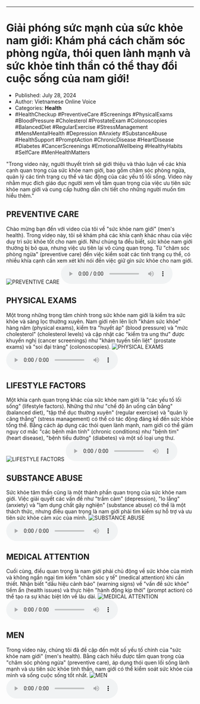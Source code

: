 
---

# Giải phóng sức mạnh của sức khỏe nam giới: Khám phá cách chăm sóc phòng ngừa, thói quen lành mạnh và sức khỏe tinh thần có thể thay đổi cuộc sống của nam giới!

- Published: July 28, 2024
- Author: Vietnamese Online Voice
- Categories: **Health**
- #HealthCheckup #PreventiveCare #Screenings #PhysicalExams #BloodPressure #Cholesterol #ProstateExam #Colonoscopies #BalancedDiet #RegularExercise #StressManagement #MensMentalHealth #Depression #Anxiety #SubstanceAbuse #HealthSupport #PromptAction #ChronicDisease #HeartDisease #Diabetes #CancerScreenings #EmotionalWellbeing #HealthyHabits #SelfCare #MenHealthMatters

"Trong video này, người thuyết trình sẽ giới thiệu và thảo luận về các khía cạnh quan trọng của sức khỏe nam giới, bao gồm chăm sóc phòng ngừa, quản lý các tình trạng cụ thể và tác động của các yếu tố lối sống. Video này nhằm mục đích giáo dục người xem về tầm quan trọng của việc ưu tiên sức khỏe nam giới và cung cấp hướng dẫn chi tiết cho những người muốn tìm hiểu thêm."


## PREVENTIVE CARE

Chào mừng bạn đến với video của tôi về "sức khỏe nam giới" (men's health). Trong video này, tôi sẽ khám phá các khía cạnh khác nhau của việc duy trì sức khỏe tốt cho nam giới. Như chúng ta đều biết, sức khỏe nam giới thường bị bỏ qua, nhưng việc ưu tiên lại vô cùng quan trọng. Từ "chăm sóc phòng ngừa" (preventive care) đến việc kiểm soát các tình trạng cụ thể, có nhiều khía cạnh cần xem xét khi nói đến việc giữ gìn sức khỏe cho nam giới.
![PREVENTIVE CARE](https://http-archiver-apis-production-80.schnworks.com/storage/images/transitions/2024-07-28/transition--15319993459-Montserrat-SemiBold-303F9F.jpg)
<audio controls>
    <source src="https://http-archiver-apis-production-80.schnworks.com/storage/storage/audio/file-17748579394.mp3" type="audio/mpeg">
</audio>



## PHYSICAL EXAMS

Một trong những trọng tâm chính trong sức khỏe nam giới là kiểm tra sức khỏe và sàng lọc thường xuyên. Nam giới nên lên lịch "khám sức khỏe" hàng năm (physical exams), kiểm tra "huyết áp" (blood pressure) và "mức cholesterol" (cholesterol levels) và cập nhật các "kiểm tra ung thư" được khuyến nghị (cancer screenings) như "khám tuyến tiền liệt" (prostate exams) và "soi đại tràng" (colonoscopies).
![PHYSICAL EXAMS](https://http-archiver-apis-production-80.schnworks.com/storage/images/transitions/2024-07-28/transition--23300959073-Montserrat-Black-004895.jpg)
<audio controls>
    <source src="https://http-archiver-apis-production-80.schnworks.com/storage/storage/audio/file-7276939954.mp3" type="audio/mpeg">
</audio>



## LIFESTYLE FACTORS

Một khía cạnh quan trọng khác của sức khỏe nam giới là "các yếu tố lối sống" (lifestyle factors). Những thứ như "chế độ ăn uống cân bằng" (balanced diet), "tập thể dục thường xuyên" (regular exercise) và "quản lý căng thẳng" (stress management) có thể có tác động đáng kể đến sức khỏe tổng thể. Bằng cách áp dụng các thói quen lành mạnh, nam giới có thể giảm nguy cơ mắc "các bệnh mãn tính" (chronic conditions) như "bệnh tim" (heart disease), "bệnh tiểu đường" (diabetes) và một số loại ung thư.
![LIFESTYLE FACTORS](https://http-archiver-apis-production-80.schnworks.com/storage/images/transitions/2024-07-28/transition--5145340367-Montserrat-SemiBold-283593.jpg)
<audio controls>
    <source src="https://http-archiver-apis-production-80.schnworks.com/storage/storage/audio/file-15004015229.mp3" type="audio/mpeg">
</audio>



## SUBSTANCE ABUSE

Sức khỏe tâm thần cũng là một thành phần quan trọng của sức khỏe nam giới. Việc giải quyết các vấn đề như "trầm cảm" (depression), "lo lắng" (anxiety) và "lạm dụng chất gây nghiện" (substance abuse) có thể là một thách thức, nhưng điều quan trọng là nam giới phải tìm kiếm sự hỗ trợ và ưu tiên sức khỏe cảm xúc của mình.
![SUBSTANCE ABUSE](https://http-archiver-apis-production-80.schnworks.com/storage/images/transitions/2024-07-28/transition-36395560528-Montserrat-Regular-512DA8.jpg)
<audio controls>
    <source src="https://http-archiver-apis-production-80.schnworks.com/storage/storage/audio/file-37566036319.mp3" type="audio/mpeg">
</audio>



## MEDICAL ATTENTION

Cuối cùng, điều quan trọng là nam giới phải chủ động về sức khỏe của mình và không ngần ngại tìm kiếm "chăm sóc y tế" (medical attention) khi cần thiết. Nhận biết "dấu hiệu cảnh báo" (warning signs) về "vấn đề sức khỏe" tiềm ẩn (health issues) và thực hiện "hành động kịp thời" (prompt action) có thể tạo ra sự khác biệt lớn về lâu dài.
![MEDICAL ATTENTION](https://http-archiver-apis-production-80.schnworks.com/storage/images/transitions/2024-07-28/transition--10106630538-Montserrat-Black-880E4F.jpg)
<audio controls>
    <source src="https://http-archiver-apis-production-80.schnworks.com/storage/storage/audio/file-18261973913.mp3" type="audio/mpeg">
</audio>



## MEN

Trong video này, chúng tôi đã đề cập đến một số yếu tố chính của "sức khỏe nam giới" (men's health). Bằng cách hiểu được tầm quan trọng của "chăm sóc phòng ngừa" (preventive care), áp dụng thói quen lối sống lành mạnh và ưu tiên sức khỏe tinh thần, nam giới có thể kiểm soát sức khỏe của mình và sống cuộc sống tốt nhất.
![MEN](https://http-archiver-apis-production-80.schnworks.com/storage/images/transitions/2024-07-28/transition--21220325134-Montserrat-Bold-9C27B0.jpg)
<audio controls>
    <source src="https://http-archiver-apis-production-80.schnworks.com/storage/storage/audio/file-8783848211.mp3" type="audio/mpeg">
</audio>

